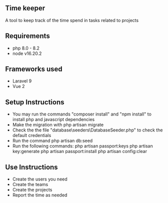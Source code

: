 ## Time keeper

A tool to keep track of the time spend in tasks related to projects

## Requirements

-   php 8.0 - 8.2
-   node v16.20.2

## Frameworks used

-   Laravel 9
-   Vue 2

## Setup Instructions

-   You may run the commands "composer install" and "npm install" to install php and javascript dependencies
-   Make the migration with php artisan migrate
-   Check the the file "database\seeders\DatabaseSeeder.php" to check the default credentials
-   Run the command php artisan db:seed
-   Run the following commands:
    php artisan passport:keys
    php artisan key:generate
    php artisan passport:install
    php artisan config:clear

## Use Instructions

-   Create the users you need
-   Create the teams
-   Create the projects
-   Report the time as needed
